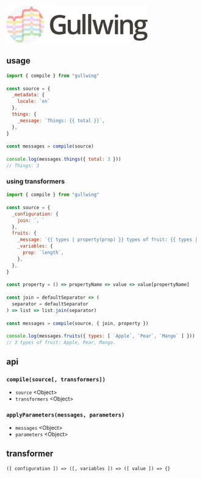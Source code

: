 <img src="gullwing.svg" alt="gullwing logo" height="100px" width="370px" />

## usage

```javascript
import { compile } from "gullwing"

const source = {
  _metadata: {
    locale: `en`
  },
  things: {
    _message: `Things: {{ total }}`,
  },
}

const messages = compile(source)

console.log(messages.things({ total: 3 }))
// Things: 3
```

### using transformers

```javascript
import { compile } from "gullwing"

const source = {
  _configuration: {
    join: `, `
  },
  fruits: {
    _message: `{{ types | property(prop) }} types of fruit: {{ types | join }}.`,
    _variables: {
      prop: `length`,
    },
  },
}

const property = () => propertyName => value => value[propertyName]

const join = defaultSeparator => (
  separator = defaultSeparator
) => list => list.join(separator)

const messages = compile(source, { join, property })

console.log(messages.fruits({ types: [ `Apple`, `Pear`, `Mango` ] }))
// 3 types of fruit: Apple, Pear, Mango.
```

## api

### `compile(source[, transformers])`

  - `source` \<Object\>
  - `transformers` \<Object\>

### `applyParameters(messages, parameters)`

  - `messages` \<Object\>
  - `parameters` \<Object\>

## transformer

`([ configuration ]) => ([, variables ]) => ([ value ]) => {}`
